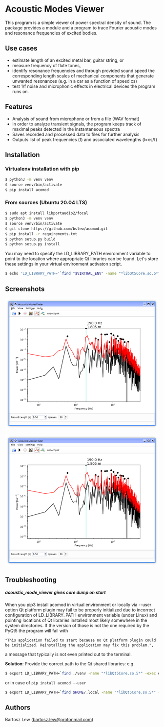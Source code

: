 # Acoustic Modes Viewer

This program is a simple viewer of power spectral density of sound. 
The package provides a module and a program to trace Fourier acoustic modes and resonance frequencies of excited bodies.

## Use cases
* estimate length of an excited metal bar, guitar string, or 
* measure frequency of flute tones, 
* identify resonance frequencies and through provided sound speed the corresponding length scales of mechanical components that generate unwanted resonances (e.g. in a car as a function of speed cs)
* test 1/f noise and microphonic effects in electrical devices the program runs on.


## Features
* Analysis of sound from microphone or from a file (WAV format)
* In order to analyze transient signals, the program keeps track of maximal peaks detected in the instantaneous  spectra 
* Saves recorded and processed data to files for further analysis
* Outputs list of peak frequencies (f) and associated wavelengths (l=cs/f)

## Installation

### Virtualenv installation with pip

```sh
$ python3 -m venv venv
$ source venv/bin/activate
$ pip install acomod
```

### From sources (Ubuntu 20.04 LTS)

```sh
$ sudo apt install libportaudio2/focal
$ python3 -m venv venv
$ source venv/bin/activate
$ git clone https://github.com/bslew/acomod.git
$ pip install -r requirements.txt
$ python setup.py build
$ python setup.py install
```



You may need to specify the LD_LIBRARY_PATH environment variable to point to the location where appropriate Qt libraries can be found. Let's store these settings in your virtual environment activaton script.

```sh
$ echo 'LD_LIBRARY_PATH='`find "$VIRTUAL_ENV" -name "*libQt5Core.so.5*" -exec dirname "{}" \;`:$LD_LIBRARY_PATH >> venv/bin/activate
```



## Screenshots

![Screenshot](screenshot.png)

![Screenshot](https://github.com/bslew/acomod/blob/master/screenshot.png)


## Troubleshooting
##### 	**acoustic_mode_viewer gives core dump on start**

When you pip3 install acomod in virtual environment or locally via --user option Qt platform plugin may fail to be properly initialized due to incorrect configuration of LD_LIBRARY_PATH environment variable (under Linux) and pointing locations of Qt libraries installed most likely somewhere in the system directories. If the version of those is not the one required by the PyQt5 the program will fail with

	"This application failed to start because no Qt platform plugin could be initialized. Reinstalling the application may fix this problem.",
	
a message that typically is not even printed out to the terminal.

**Solution**:
		Provide the correct path to the Qt shared libraries: e.g.
				
```sh
$ export LD_LIBRARY_PATH=`find ./venv -name "*libQt5Core.so.5*" -exec dirname '{}' \;`:$LD_LIBRARY_PATH
```

or in case of `pip install acomod --user`
				
```sh
$ export LD_LIBRARY_PATH=`find $HOME/.local -name "*libQt5Core.so.5*" -exec dirname '{}' \;`:$LD_LIBRARY_PATH
```


## Authors
Bartosz Lew (bartosz.lew@protonmail.com)
